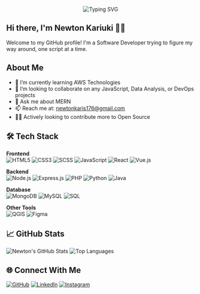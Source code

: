 <p align="center">
  <img src="https://readme-typing-svg.demolab.com?font=Fira+Code&size=22&pause=1000&color=0057D9&center=true&vCenter=true&width=435&lines=Hi+%F0%9F%91%8B%2C+I'm+Newton+Kariuki!;Welcome+to+my+GitHub+profile." alt="Typing SVG" />
</p>

## Hi there, I'm Newton Kariuki 👋🏾

Welcome to my GitHub profile! I'm a Software Developer trying to figure my way around, one script at a time.

## About Me
- 🌱 I’m currently learning AWS Technologies  
- 👯 I’m looking to collaborate on any JavaScript, Data Analysis, or DevOps projects  
- 💬 Ask me about MERN  
- 📫 Reach me at: newtonkaris176@gmail.com  
- 🤝🏽 Actively looking to contribute more to Open Source  

## 🛠️ Tech Stack

**Frontend**  
![HTML5](https://img.shields.io/badge/-HTML5-0057D9?style=flat-square&logo=html5&logoColor=white)
![CSS3](https://img.shields.io/badge/-CSS3-0057D9?style=flat-square&logo=css3)
![SCSS](https://img.shields.io/badge/-SCSS-0057D9?style=flat-square&logo=sass&logoColor=white)
![JavaScript](https://img.shields.io/badge/-JavaScript-0057D9?style=flat-square&logo=javascript&logoColor=white)
![React](https://img.shields.io/badge/-React-0057D9?style=flat-square&logo=react)
![Vue.js](https://img.shields.io/badge/-Vue.js-0057D9?style=flat-square&logo=vue.js&logoColor=white)

**Backend**  
![Node.js](https://img.shields.io/badge/-Node.js-0057D9?style=flat-square&logo=node.js&logoColor=white)
![Express.js](https://img.shields.io/badge/-Express.js-0057D9?style=flat-square&logo=express&logoColor=white)
![PHP](https://img.shields.io/badge/-PHP-0057D9?style=flat-square&logo=php&logoColor=white)
![Python](https://img.shields.io/badge/-Python-0057D9?style=flat-square&logo=python&logoColor=white)
![Java](https://img.shields.io/badge/-Java-0057D9?style=flat-square&logo=java&logoColor=white)

**Database**  
![MongoDB](https://img.shields.io/badge/-MongoDB-0057D9?style=flat-square&logo=mongodb&logoColor=white)
![MySQL](https://img.shields.io/badge/-MySQL-0057D9?style=flat-square&logo=mysql&logoColor=white)
![SQL](https://img.shields.io/badge/-SQL-0057D9?style=flat-square&logo=postgresql&logoColor=white)

**Other Tools**  
![QGIS](https://img.shields.io/badge/-QGIS-0057D9?style=flat-square&logo=qgis&logoColor=white)
![Figma](https://img.shields.io/badge/-Figma-0057D9?style=flat-square&logo=figma&logoColor=white)

## 📈 GitHub Stats

![Newton's GitHub Stats](https://github-readme-stats.vercel.app/api?username=KariukiNewton&show_icons=true&theme=blueberry)
![Top Languages](https://github-readme-stats.vercel.app/api/top-langs/?username=KariukiNewton&layout=compact&theme=blueberry)

## 🌐 Connect With Me

[![GitHub](https://img.shields.io/badge/-GitHub-0057D9?style=flat-square&logo=github&logoColor=white)](https://github.com/KariukiNewton)
[![LinkedIn](https://img.shields.io/badge/-LinkedIn-0057D9?style=flat-square&logo=linkedin&logoColor=white)](https://www.linkedin.com/in/newton-kariuki-504144274/)
[![Instagram](https://img.shields.io/badge/-Instagram-0057D9?style=flat-square&logo=instagram&logoColor=white)](https://www.instagram.com/kariukiii_/?__pwa=1)

